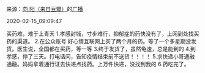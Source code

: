 来源：[向  阳（来自豆瓣）](https://www.douban.com/people/146089864/)的[广播](https://www.douban.com/people/146089864/status/2811933081/)


2020-02-15_09:09:47


买药难，难于上青天
1.孝感封城，寸步难行，抑郁症的药快没有了，上网到处找买药的渠道。
2.在公众账号 好心情互联网上买了两个月的药。等了一个多星期没发货。医生说，全国都在买药，等一等
3.终于发货了，虽然龟速，总是能到的
4.到孝感，停了三天。打电话问，告知疫情结束前不送货！！！！
5.求快递小哥通融通融。妈妈拿着通行证去快递点找药。上万件快递，没找到我的
6.药吃完了。
